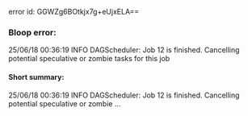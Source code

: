 error id: GGWZg6BOtkjx7g+eUjxELA==
### Bloop error:

25/06/18 00:36:19 INFO DAGScheduler: Job 12 is finished. Cancelling potential speculative or zombie tasks for this job
#### Short summary: 

25/06/18 00:36:19 INFO DAGScheduler: Job 12 is finished. Cancelling potential speculative or zombie ...